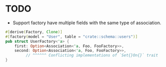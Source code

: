 # TODO

- Support factory have multiple fields with the same type of association.

```rust
#[derive(Factory, Clone)]
#[factory(model = "User", table = "crate::schema::users")]
pub struct UserFactory<'a> {
    first: Option<Association<'a, Foo, FooFactory>>,
    second: Option<Association<'a, Foo, FooFactory>>,
         // ^^^^^^ Conflicting implementations of `Set{}On{}` trait
}
```
